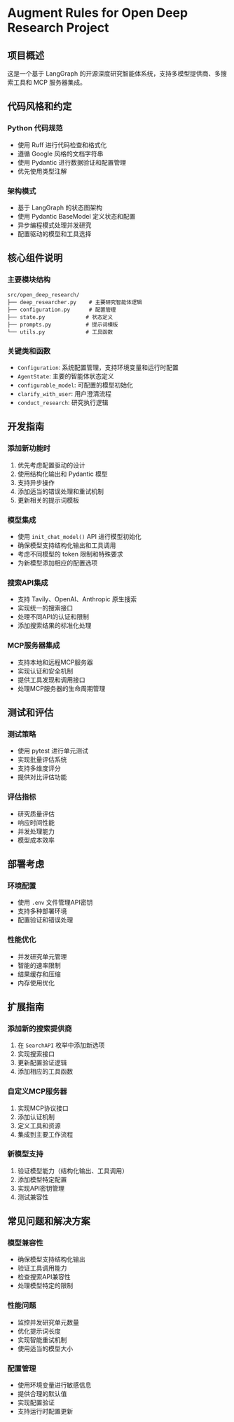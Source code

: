 # Augment Rules for Open Deep Research Project

## 项目概述
这是一个基于 LangGraph 的开源深度研究智能体系统，支持多模型提供商、多搜索工具和 MCP 服务器集成。

## 代码风格和约定

### Python 代码规范
- 使用 Ruff 进行代码检查和格式化
- 遵循 Google 风格的文档字符串
- 使用 Pydantic 进行数据验证和配置管理
- 优先使用类型注解

### 架构模式
- 基于 LangGraph 的状态图架构
- 使用 Pydantic BaseModel 定义状态和配置
- 异步编程模式处理并发研究
- 配置驱动的模型和工具选择

## 核心组件说明

### 主要模块结构
```
src/open_deep_research/
├── deep_researcher.py    # 主要研究智能体逻辑
├── configuration.py      # 配置管理
├── state.py             # 状态定义
├── prompts.py           # 提示词模板
└── utils.py             # 工具函数
```

### 关键类和函数
- `Configuration`: 系统配置管理，支持环境变量和运行时配置
- `AgentState`: 主要的智能体状态定义
- `configurable_model`: 可配置的模型初始化
- `clarify_with_user`: 用户澄清流程
- `conduct_research`: 研究执行逻辑

## 开发指南

### 添加新功能时
1. 优先考虑配置驱动的设计
2. 使用结构化输出和 Pydantic 模型
3. 支持异步操作
4. 添加适当的错误处理和重试机制
5. 更新相关的提示词模板

### 模型集成
- 使用 `init_chat_model()` API 进行模型初始化
- 确保模型支持结构化输出和工具调用
- 考虑不同模型的 token 限制和特殊要求
- 为新模型添加相应的配置选项

### 搜索API集成
- 支持 Tavily、OpenAI、Anthropic 原生搜索
- 实现统一的搜索接口
- 处理不同API的认证和限制
- 添加搜索结果的标准化处理

### MCP服务器集成
- 支持本地和远程MCP服务器
- 实现认证和安全机制
- 提供工具发现和调用接口
- 处理MCP服务器的生命周期管理

## 测试和评估

### 测试策略
- 使用 pytest 进行单元测试
- 实现批量评估系统
- 支持多维度评分
- 提供对比评估功能

### 评估指标
- 研究质量评估
- 响应时间性能
- 并发处理能力
- 模型成本效率

## 部署考虑

### 环境配置
- 使用 `.env` 文件管理API密钥
- 支持多种部署环境
- 配置验证和错误处理

### 性能优化
- 并发研究单元管理
- 智能的速率限制
- 结果缓存和压缩
- 内存使用优化

## 扩展指南

### 添加新的搜索提供商
1. 在 `SearchAPI` 枚举中添加新选项
2. 实现搜索接口
3. 更新配置验证逻辑
4. 添加相应的工具函数

### 自定义MCP服务器
1. 实现MCP协议接口
2. 添加认证机制
3. 定义工具和资源
4. 集成到主要工作流程

### 新模型支持
1. 验证模型能力（结构化输出、工具调用）
2. 添加模型特定配置
3. 实现API密钥管理
4. 测试兼容性

## 常见问题和解决方案

### 模型兼容性
- 确保模型支持结构化输出
- 验证工具调用能力
- 检查搜索API兼容性
- 处理模型特定的限制

### 性能问题
- 监控并发研究单元数量
- 优化提示词长度
- 实现智能重试机制
- 使用适当的模型大小

### 配置管理
- 使用环境变量进行敏感信息
- 提供合理的默认值
- 实现配置验证
- 支持运行时配置更新
